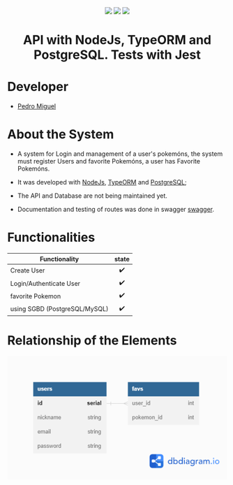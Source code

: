<div align="center" display="flex">
  <img height="100px" src="https://cdn.jsdelivr.net/gh/devicons/devicon/icons/nodejs/nodejs-original-wordmark.svg" />
  <img height="70px" src='https://upload.wikimedia.org/wikipedia/commons/thumb/2/29/Postgresql_elephant.svg/1200px-Postgresql_elephant.svg.png'>
  <img height="70px" src='https://avatars.githubusercontent.com/u/53864671?v=4'>
  <h1 align="center">API with NodeJs, TypeORM and PostgreSQL. Tests with Jest</h1>
</div>

# Developer

<ul>
  <li><a href="https://github.com/PedroMiguel7">Pedro Miguel</a></li>
</ul>

# About the System

- A system for Login and management of a user's pokemóns, the system must register Users and favorite Pokemóns, a user has Favorite Pokemóns.

- It was developed with [NodeJs](https://nodejs.org/en/), [TypeORM](https://typeorm.io/) and [PostgreSQL](https://www.postgresql.org);
- The API and Database are not being maintained yet.
- Documentation and testing of routes was done in swagger [swagger](https://app.swaggerhub.com/apis/PedroMiguel7/pokedeks_backend/1.0.0).

# Functionalities

| Functionality                         | state |
| -------------------------------------- | :----: |
| Create User                         |   ✔️   |
| Login/Authenticate User               |   ✔️   |
| favorite Pokemon                        |   ✔️   |
| using SGBD (PostgreSQL/MySQL) |   ✔️   |

# Relationship of the Elements

<img src="./src/img/BD.png" />
